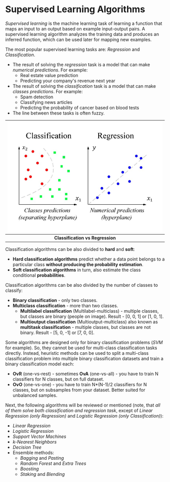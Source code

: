 # Supervised Learning Algorithms

*Supervised learning* is the machine learning task of learning a function that maps an input to an output based on example input-output pairs. 
A supervised learning algorithm analyzes the training data and produces an inferred function, which can be used later for mapping new examples.

The most popular supervised learning tasks are: *Regression* and *Classification*.
- The result of solving the *regression* task is a model that can make *numerical predictions*. For example:
  - Real estate value prediction
  - Predicting your company's revenue next year
- The result of solving the *classification* task is a model that can make *classes predictions*. For example:
  - Spam detection
  - Classifying news articles
  - Predicting the probability of cancer based on blood tests
- The line between these tasks is often fuzzy.

| ![classification_vs_regression.jpg](./img/classification_vs_regression.jpg) |
|:--:|
| <b>Classification vs Regression</b>|

Classification algorithms can be also divided to **hard** and **soft**:
- **Hard classification algorithms** predict whether a data point belongs to a particular class **without producing the probability estimation**.
- **Soft classification algorithms** in turn, also estimate the class conditional **probabilities**.

Classification algorithms can be also divided by the number of classes to classify:
- **Binary classification** - only two classes.
- **Multiclass classification** - more than two classes.
  - **Multilabel classification** (Multilabel-multiclass) - multiple classes, but classes are binary (people on image). Result - [0, 0, 1] or [1, 0, 1].
  - **Multioutput classification** (Multioutput-multiclass) also known as **multitask classification** - multiple classes, but classes are not binary. Result - [5, 0, -1] or [7, 0, 0].

Some algorithms are designed only for binary classification problems (*SVM* for example). So, they cannot be used for multi-class classification tasks directly. 
Instead, heuristic methods can be used to split a multi-class classification problem into multiple binary classification datasets and train a binary classification model each:
- **OvR** (one-vs-rest) - sometimes **OvA** (one-vs-all) - you have to train N classifiers for N classes, but on full dataset.
- **OvO** (one-vs-one) - you have to train N*(N-1)/2 classifiers for N classes, but on subsamples from your dataset. Better suited for unbalanced samples.

Next, the following algorithms will be reviewed or mentioned (note, that *all of them solve both classification and regression task*, except of *Linear Regression (only Regression)* and *Logistic Regression (only Classification)*):
- *Linear Regression*
- *Logistic Regression*
- *Support Vector Machines*
- *k-Nearest Neighbors*
- *Decision Tree*
- Ensemble methods:
  - *Bagging* and *Pasting*
  - *Random Forest* and *Extra Trees*
  - *Boosting*
  - *Staking* and *Blending*